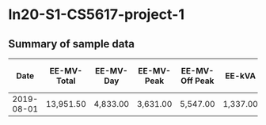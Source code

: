 # In20-S1-CS5617-project-1

## Summary of sample data

| Date | EE-MV-Total | EE-MV-Day | EE-MV-Peak | EE-MV-Off Peak | EE-kVA | EE-Gen-01 |	EE-Gen-02 | EE-Diesel | EE-CEB Fail | 	ST-Total | 	ST-HW | 	ST-Milk & Pa | 	ST-CIP | 	ST-VL | 	ST-FO | 	WT-Process | WT-BOI |	LPG	 |  Production  |
|---|---|---|---|---|---|---|---|---|---|---|---|---|---|---|---|---|---|---|---|
2019-08-01	          |      13,951.50 	        |          4,833.00 	   |         3,631.00 	       |             5,547.00 	 |   1,337.00  | 	5101  | 	2471 | 	2010.73 | 	1 | 	10398 | 	884 | 	1340 | 	2147 | 	6027 | 	864.6 | 	152.7 | 	280 |	112.9	 |    32,720.18  |

